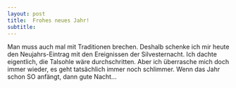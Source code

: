 ```yaml
---
layout: post
title:  Frohes neues Jahr!
subtitle:  
---
```


Man muss auch mal mit Traditionen brechen. Deshalb schenke ich mir heute den Neujahrs-Eintrag mit den Ereignissen der Silvesternacht. Ich dachte eigentlich, die Talsohle wäre durchschritten. Aber ich überrasche mich doch immer wieder, es geht tatsächlich immer noch schlimmer. Wenn das Jahr schon SO anfängt, dann gute Nacht...


